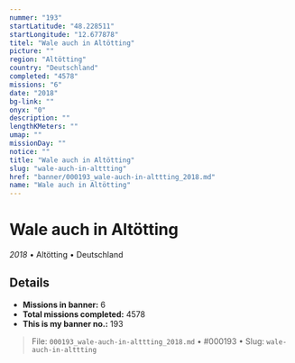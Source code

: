 ```yaml
---
nummer: "193"
startLatitude: "48.228511"
startLongitude: "12.677878"
titel: "Wale auch in Altötting"
picture: ""
region: "Altötting"
country: "Deutschland"
completed: "4578"
missions: "6"
date: "2018"
bg-link: ""
onyx: "0"
description: ""
lengthKMeters: ""
umap: ""
missionDay: ""
notice: ""
title: "Wale auch in Altötting"
slug: "wale-auch-in-alttting"
href: "banner/000193_wale-auch-in-alttting_2018.md"
name: "Wale auch in Altötting"
---
```

# Wale auch in Altötting

*2018* • Altötting • Deutschland





## Details

- **Missions in banner:** 6
- **Total missions completed:** 4578
- **This is my banner no.:** 193






> File: `000193_wale-auch-in-alttting_2018.md` • #000193 • Slug: `wale-auch-in-alttting`
